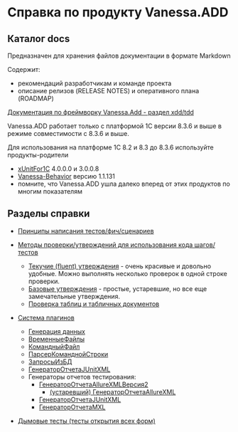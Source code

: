 # Справка по продукту Vanessa.ADD

## Каталог docs

Предназначен для хранения файлов документации в формате Markdown 

Содержит:

* рекомендаций разработчикам и команде проекта
* описание релизов (RELEASE NOTES) и оперативного плана (ROADMAP)

[Документация по фреймворку Vanessa.Add - раздел xdd/tdd](/doc/xdd/README.MD)


Vanessa.ADD работает только с платформой 1С версии 8.3.6 и выше в режиме совместимости с 8.3.6 и выше.

Для использования на платформе 1С 8.2 и 8.3 до 8.3.6 используйте продукты-родители
- [xUnitFor1C](https://github.com/xDrivenDevelopment/xUnitFor1C) 4.0.0.0 и 3.0.0.8
- [Vanessa-Behavior](https://github.com/silverbulleters/vanessa-behavior) версию 1.1.131
- помните, что Vanessa.ADD ушла далеко вперед от этих продуктов по многим показателям


## Разделы справки

* [Принципы написания тестов/фич/сценариев](xdd/Принципы-написания-тестов.MD)


* [Методы проверки/утверждений для использования кода шагов/тестов](xdd/Методы-проверки---утверждения.MD)
  * [Текучие (fluent) утверждения](xdd/Текучие-(fluent)-утверждения.MD) - очень красивые и довольно удобные. Можно выполнять несколько проверок в одной строке проверки.
  * [Базовые утверждения](xdd/Базовые-утверждения.MD) - простые, устаревшие, но все еще замечательные утверждения.
  * [Проверка таблиц и табличных документов](xdd/Проверка-таблиц-и-табличных-документов.MD)

* [Система плагинов](xdd/Система-плагинов.MD)
  * [Генерация данных](xdd/Генерация-данных.MD)
  * [ВременныеФайлы](xdd/ВременныеФайлы.MD)
  * [КомандныйФайл](xdd/КомандныйФайл.MD)
  * [ПарсерКоманднойСтроки](xdd/ПарсерКоманднойСтроки.MD)
  * [ЗапросыИзБД](xdd/ЗапросыИзБД.MD)
  * [ГенераторОтчетаJUnitXML](xdd/ГенераторыОтчетов.MD#генераторотчетаjunitxml)
  * Генераторы отчетов тестирования:
    * [ГенераторОтчетаAllureXMLВерсия2](xdd/ГенераторыОтчетов.MD#генераторотчетаallurexmlверсия2)
      * [(устаревший) ГенераторОтчетаAllureXML](xdd/ГенераторыОтчетов.MD#устаревший-генераторотчетаallurexml)
    * [ГенераторОтчетаJUnitXML](xdd/ГенераторыОтчетов.MD#генераторотчетаjunitxml)
    * [ГенераторОтчетаMXL](xdd/ГенераторыОтчетов.MD#генераторотчетаmxl)
  
* [Дымовые тесты (тесты открытия всех форм)](../tests/smoke/readme.md)

